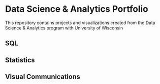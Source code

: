# Data Science & Analytics Portfolio
This repository contains projects and visualizations created from the Data Science & Analytics program with University of Wisconsin

## SQL

## Statistics

## Visual Communications
